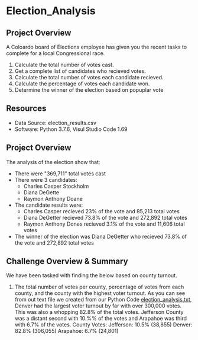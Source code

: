 # Election_Analysis

## Project Overview

A Coloardo board of Elections employee has given you the recent tasks to complete for a local Congressional race.

1. Calculate the total number of votes cast.
2. Get a complete list of candidates who recieved votes.
3. Calculate the total number of votes each candidate recieved.
4. Calculate the percentage of votes each candidate won.
5. Determine the winner of the election based on popuplar vote

## Resources
 - Data Source: election_results.csv
 - Software: Python 3.7.6, Visul Studio Code 1.69

## Project Overview
The analysis of the election show that:
- There were "369,711" total votes cast
- There were 3 candidates:
    - Charles Casper Stockholm
    - Diana DeGette
    - Raymon Anthony Doane
- The candidate results were:
  - Charles Casper recieved 23% of the vote and 85,213 total votes
  - Diana DeGetter recieved 73.8% of the vote and 272,892 total votes
  - Raymon Anthony Dones recieved 3.1% of the vote and 11,606 total votes
- The winner of the election was Diana DeGetter who recieved 73.8% of the vote and 272,892 total votes

## Challenge Overview & Summary

We have been tasked with finding the below based on county turnout.

1. The total number of votes per county, percentage of votes from each county, and the county with the highest voter turnout.
   As you can see from out text file we created from our Python Code [election_analysis.txt](https://github.com/DrewSears11/Election_Analysis/files/9142424/election_analysis.txt), Denver had the largest voter turnout by far with over 300,000 votes.  This was also a whopping 82.8% of the total votes.  Jefferson County was a distant second with 10.%% of the votes and Arapahoe was third with 6.7% of the votes.
   County Votes:
   Jefferson: 10.5% (38,855)
   Denver: 82.8% (306,055)
   Arapahoe: 6.7% (24,801)
   
   
